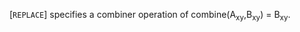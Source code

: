 [`REPLACE`] specifies a
combiner operation of combine(A<sub>xy</sub>,B<sub>xy</sub>) = B<sub>xy</sub>.